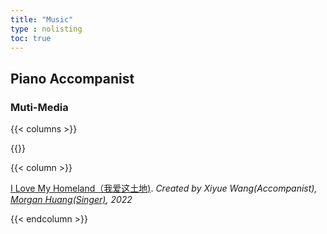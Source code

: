 ```yaml
---
title: "Music"
type : nolisting
toc: true
---
```


## Piano Accompanist

### Muti-Media

{{< columns >}}

{{<figure-a src="/images/M1.1.png">}}

{{< column >}}

[I Love My Homeland（我爱这土地)](https://www.bilibili.com/video/BV1QY4y1Y7HK/?spm_id_from=333.999.0.0&vd_source=3abcc99cc1b8514d319cf1087a874555). *Created by Xiyue Wang(Accompanist), [Morgan Huang(Singer)](https://www.alfred.edu/about/summers-at-alfred/alfred-summer-arts/instructors/morgan-huang.cfm), 2022*

{{< endcolumn >}}

